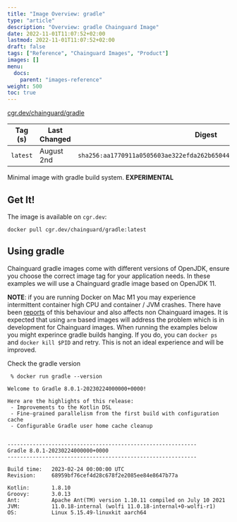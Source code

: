 ```yaml
---
title: "Image Overview: gradle"
type: "article"
description: "Overview: gradle Chainguard Image"
date: 2022-11-01T11:07:52+02:00
lastmod: 2022-11-01T11:07:52+02:00
draft: false
tags: ["Reference", "Chainguard Images", "Product"]
images: []
menu:
  docs:
    parent: "images-reference"
weight: 500
toc: true
---
```


[cgr.dev/chainguard/gradle](https://github.com/chainguard-images/images/tree/main/images/gradle)

| Tag (s)   | Last Changed | Digest                                                                    |
|-----------|--------------|---------------------------------------------------------------------------|
|  `latest` | August 2nd   | `sha256:aa1770911a0505603ae322efda262b650443be64cb332616f0e91fe9e0c5d1b4` |



Minimal image with gradle build system. **EXPERIMENTAL**

## Get It!

The image is available on `cgr.dev`:

```
docker pull cgr.dev/chainguard/gradle:latest
```

## Using gradle

Chainguard gradle images come with different versions of OpenJDK, ensure you choose the correct image tag for your application needs.  In these examples we will use a Chainguard gradle image based on OpenJDK 11.

__NOTE__: if you are running Docker on Mac M1 you may experience intermittent container high CPU and container / JVM crashes.  There have been [reports](https://github.com/metanorma/metanorma-docker/issues/126) of this behaviour and also affects non Chainguard images.  It is expected that using `arm` based images will address the problem which is in development for Chainguard images.  When running the examples below you might experince gradle builds hanging.  If you do, you can `docker ps` and `docker kill $PID` and retry.  This is not an ideal experience and will be improved.

Check the gradle version
```
 % docker run gradle --version

Welcome to Gradle 8.0.1-20230224000000+0000!

Here are the highlights of this release:
 - Improvements to the Kotlin DSL
 - Fine-grained parallelism from the first build with configuration cache
 - Configurable Gradle user home cache cleanup


------------------------------------------------------------
Gradle 8.0.1-20230224000000+0000
------------------------------------------------------------

Build time:   2023-02-24 00:00:00 UTC
Revision:     68959bf76cef4d28c678f2e2085ee84e8647b77a

Kotlin:       1.8.10
Groovy:       3.0.13
Ant:          Apache Ant(TM) version 1.10.11 compiled on July 10 2021
JVM:          11.0.18-internal (wolfi 11.0.18-internal+0-wolfi-r1)
OS:           Linux 5.15.49-linuxkit aarch64
```

